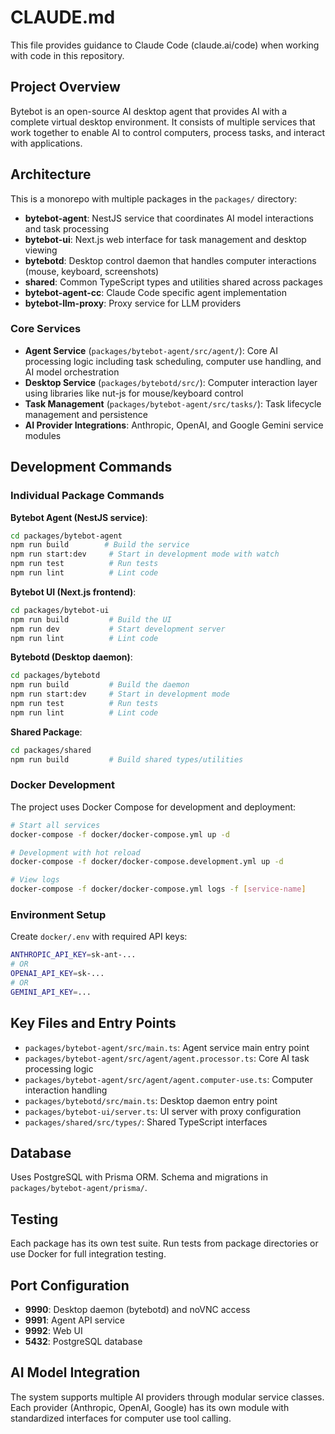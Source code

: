 # CLAUDE.md

This file provides guidance to Claude Code (claude.ai/code) when working with code in this repository.

## Project Overview

Bytebot is an open-source AI desktop agent that provides AI with a complete virtual desktop environment. It consists of multiple services that work together to enable AI to control computers, process tasks, and interact with applications.

## Architecture

This is a monorepo with multiple packages in the `packages/` directory:

- **bytebot-agent**: NestJS service that coordinates AI model interactions and task processing
- **bytebot-ui**: Next.js web interface for task management and desktop viewing  
- **bytebotd**: Desktop control daemon that handles computer interactions (mouse, keyboard, screenshots)
- **shared**: Common TypeScript types and utilities shared across packages
- **bytebot-agent-cc**: Claude Code specific agent implementation
- **bytebot-llm-proxy**: Proxy service for LLM providers

### Core Services

- **Agent Service** (`packages/bytebot-agent/src/agent/`): Core AI processing logic including task scheduling, computer use handling, and AI model orchestration
- **Desktop Service** (`packages/bytebotd/src/`): Computer interaction layer using libraries like nut-js for mouse/keyboard control
- **Task Management** (`packages/bytebot-agent/src/tasks/`): Task lifecycle management and persistence
- **AI Provider Integrations**: Anthropic, OpenAI, and Google Gemini service modules

## Development Commands

### Individual Package Commands

**Bytebot Agent (NestJS service)**:
```bash
cd packages/bytebot-agent
npm run build        # Build the service
npm run start:dev     # Start in development mode with watch
npm run test          # Run tests
npm run lint          # Lint code
```

**Bytebot UI (Next.js frontend)**:  
```bash
cd packages/bytebot-ui
npm run build         # Build the UI
npm run dev           # Start development server
npm run lint          # Lint code
```

**Bytebotd (Desktop daemon)**:
```bash
cd packages/bytebotd
npm run build         # Build the daemon
npm run start:dev     # Start in development mode
npm run test          # Run tests
npm run lint          # Lint code
```

**Shared Package**:
```bash
cd packages/shared
npm run build         # Build shared types/utilities
```

### Docker Development

The project uses Docker Compose for development and deployment:

```bash
# Start all services
docker-compose -f docker/docker-compose.yml up -d

# Development with hot reload
docker-compose -f docker/docker-compose.development.yml up -d

# View logs
docker-compose -f docker/docker-compose.yml logs -f [service-name]
```

### Environment Setup

Create `docker/.env` with required API keys:
```bash
ANTHROPIC_API_KEY=sk-ant-...
# OR
OPENAI_API_KEY=sk-...  
# OR
GEMINI_API_KEY=...
```

## Key Files and Entry Points

- `packages/bytebot-agent/src/main.ts`: Agent service main entry point
- `packages/bytebot-agent/src/agent/agent.processor.ts`: Core AI task processing logic
- `packages/bytebot-agent/src/agent/agent.computer-use.ts`: Computer interaction handling
- `packages/bytebotd/src/main.ts`: Desktop daemon entry point
- `packages/bytebot-ui/server.ts`: UI server with proxy configuration
- `packages/shared/src/types/`: Shared TypeScript interfaces

## Database

Uses PostgreSQL with Prisma ORM. Schema and migrations in `packages/bytebot-agent/prisma/`.

## Testing

Each package has its own test suite. Run tests from package directories or use Docker for full integration testing.

## Port Configuration

- **9990**: Desktop daemon (bytebotd) and noVNC access
- **9991**: Agent API service  
- **9992**: Web UI
- **5432**: PostgreSQL database

## AI Model Integration

The system supports multiple AI providers through modular service classes. Each provider (Anthropic, OpenAI, Google) has its own module with standardized interfaces for computer use tool calling.